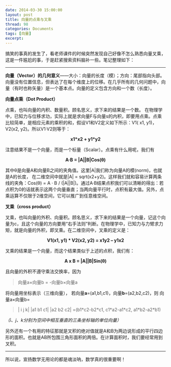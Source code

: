 ```yaml
---
date: 2014-03-30 15:00:00
layout: post
title: 向量的点乘与叉乘
thread: 98
categories: Documents
tags: [向量]
excerpt: 
---
```


搞笑的事真的发生了，看老师课件的时候突然发现自己好像不怎么熟悉向量叉乘，这是一件尴尬的事，于是赶紧搜索资料脑补一些。笔记整理如下：

----

**向量（Vector）的几何意义**——大小：向量的长度（模）；方向：尾部指向头部。向量没有位置信息，但表达了在每个维度上的位移。在几乎所有的几何问题中，向量（有时也称矢量）是一个基本点。向量的定义包含方向和一个数（长度）。

**向量点乘（Dot Product）**

点乘，也叫向量的内积、数量积。顾名思义，求下来的结果是一个数。 在物理学中，已知力与位移求功，实际上就是求向量F与向量s的内积，即要用点乘。点乘比较简单，是相应元素的乘积的和，假设V1和V2定义如下所示：V1( x1, y1)，V2(x2, y2)。所以V1·V2则等于：

**<center>x1\*x2 + y1\*y2</center>**

注意结果不是一个向量，而是一个标量（Scalar）。点乘有什么用呢，我们有

**<center>A·B = |A||B|Cos(θ)</center>**

其中θ是向量A和向量B之间的夹角值。这里|A|我们称为向量A的模(norm)，也就是A的长度， 在二维空间中就是|A| = sqrt(x2+y2)。这样我们就和容易计算两条线的夹角：Cos(θ) = A · B / (|A||B|)。通过A·B结果点积我们可以清晰的得出：若点积为0的话就表示这两个向量垂直；当两向量平行时，点积有最大值。另外，点乘运算不仅限于2维空间，它可以推广到任意维空间。

**叉乘（cross product）**

叉乘，也叫向量的外积、向量积。顾名思义，求下来的结果是一个向量，记这个向量为c，且这个向量的方向要用“右手法则”判断。在物理学中，已知力与力臂求力矩，就是向量的外积，即叉乘。在二维空间中，叉乘的定义是：

**<center>V1(x1, y1) * V2(x2, y2) = x1y2 – y1x2</center>**

叉乘的结果是一个向量，而这个结果类似于上述的点积，我们有：

**<center>A x B = |A||B|Sin(θ)</center>**

且向量的外积不遵守乘法交换率，因为 

>向量a×向量b = -向量b×向量a 

将向量用坐标表示（三维向量）， 若向量**a**=(a1,b1,c1)，向量**b**=(a2,b2,c2)，则 向量a×向量b= 

>| i j k| 
>|a1 b1 c1| 
>|a2 b2 c2| 
>=(b1\*c2-b2\*c1, c1\*a2-a1\*c2, a1\*b2-a2\*b1)

*（i、j、k分别为空间中相互垂直的三条坐标轴的单位向量）*

另外还有一个有用的特征那就是叉积的绝对值就是A和B为两边说形成的平行四边形的面积。也就是AB所包围三角形面积的两倍。在计算面积时，我们要经常用到叉积。

----

所以说，宣扬数学无用论的都是魂淡呐，数学真的很重要啊！
